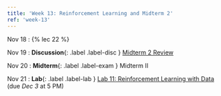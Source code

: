 ```yaml
---
title: 'Week 13: Reinforcement Learning and Midterm 2'
ref: 'week-13'
---
```


Nov 18
: {% lec 22 %}

Nov 19
: **Discussion**{: .label .label-disc } [Midterm 2 Review]()

Nov 20
: **Midterm**{: .label .label-exam } Midterm II

Nov 21
: **Lab**{: .label .label-lab } [Lab 11: Reinforcement Learning with Data](https://data102.datahub.berkeley.edu/) (due *Dec 3* at 5 PM)
